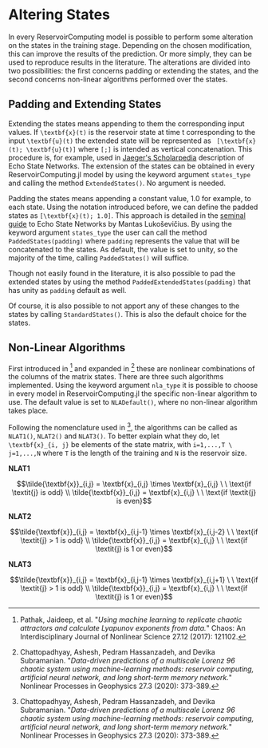# Altering States
In every ReservoirComputing model is possible to perform some alteration on the states in the training stage. Depending on the chosen modification, this can improve the results of the prediction. Or more simply, they can be used to reproduce results in the literature. The alterations are divided into two possibilities: the first concerns padding or extending the states, and the second concerns non-linear algorithms performed over the states.

## Padding and Extending States
Extending the states means appending to them the corresponding input values. If ``\textbf{x}(t)`` is the reservoir state at time t corresponding to the input ``\textbf{u}(t)`` the extended state will be represented as `` [\textbf{x}(t); \textbf{u}(t)]`` where ``[;]`` is intended as vertical concatenation. This procedure is, for example, used in [Jaeger's Scholarpedia](http://www.scholarpedia.org/article/Echo_state_network) description of Echo State Networks. The extension of the states can be obtained in every ReservoirComputing.jl model by using the keyword argument `states_type` and calling the method `ExtendedStates()`. No argument is needed.

Padding the states means appending a constant value, 1.0 for example, to each state. Using the notation introduced before, we can define the padded states as ``[\textbf{x}(t); 1.0]``. This approach is detailed in the [seminal guide](https://mantas.info/get-publication/?f=Practical_ESN.pdf) to Echo State Networks by Mantas Lukoševičius. By using the keyword argument `states_type` the user can call the method `PaddedStates(padding)` where `padding` represents the value that will be concatenated to the states. As default, the value is set to unity, so the majority of the time, calling `PaddedStates()` will suffice.

Though not easily found in the literature, it is also possible to pad the extended states by using the method `PaddedExtendedStates(padding)` that has unity as `padding` default as well.

Of course, it is also possible to not apport any of these changes to the states by calling `StandardStates()`. This is also the default choice for the states.

## Non-Linear Algorithms
First introduced in [^1] and expanded in [^2] these are nonlinear combinations of the columns of the matrix states. There are three such algorithms implemented. Using the keyword argument `nla_type` it is possible to choose in every model in ReservoirComputing.jl the specific non-linear algorithm to use. The default value is set to `NLADefault()`, where no non-linear algorithm takes place.

Following the nomenclature used in [^2], the algorithms can be called as `NLAT1()`, `NLAT2()` and `NLAT3()`. To better explain what they do, let ``\textbf{x}_{i, j}`` be elements of the state matrix, with ``i=1,...,T \ j=1,...,N`` where ``T`` is the length of the training and ``N`` is the reservoir size. 

**NLAT1**
```math
\tilde{\textbf{x}}_{i,j} = \textbf{x}_{i,j} \times \textbf{x}_{i,j} \ \ \text{if \textit{j} is odd} \\
\tilde{\textbf{x}}_{i,j} = \textbf{x}_{i,j}  \ \ \text{if \textit{j} is even}
```

**NLAT2**
```math
\tilde{\textbf{x}}_{i,j} = \textbf{x}_{i,j-1} \times \textbf{x}_{i,j-2} \ \ \text{if \textit{j} > 1 is odd} \\
\tilde{\textbf{x}}_{i,j} = \textbf{x}_{i,j}  \ \ \text{if \textit{j} is 1 or even}
```

**NLAT3**
```math
\tilde{\textbf{x}}_{i,j} = \textbf{x}_{i,j-1} \times \textbf{x}_{i,j+1} \ \ \text{if \textit{j} > 1 is odd} \\
\tilde{\textbf{x}}_{i,j} = \textbf{x}_{i,j}  \ \ \text{if \textit{j} is 1 or even}
```

[^1]: Pathak, Jaideep, et al. "_Using machine learning to replicate chaotic attractors and calculate Lyapunov exponents from data._" Chaos: An Interdisciplinary Journal of Nonlinear Science 27.12 (2017): 121102.

[^2]: Chattopadhyay, Ashesh, Pedram Hassanzadeh, and Devika Subramanian. "_Data-driven predictions of a multiscale Lorenz 96 chaotic system using machine-learning methods: reservoir computing, artificial neural network, and long short-term memory network._" Nonlinear Processes in Geophysics 27.3 (2020): 373-389.
